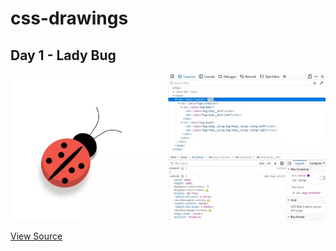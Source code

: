 # css-drawings

## Day 1 - Lady Bug 

<img src="previews/lady-bug-preview.webp" alt="Lady bug output preview"/>

[View Source](lady-bug.html)
